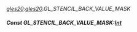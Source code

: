 _[gles20](../../modules/gles20/gles20-module.md):[gles20](../../modules/gles20/gles20-module.md).GL\_STENCIL\_BACK\_VALUE\_MASK_
##### Const GL\_STENCIL\_BACK\_VALUE\_MASK:[Int](../../modules/wonkey/wonkey-types-int.md)
